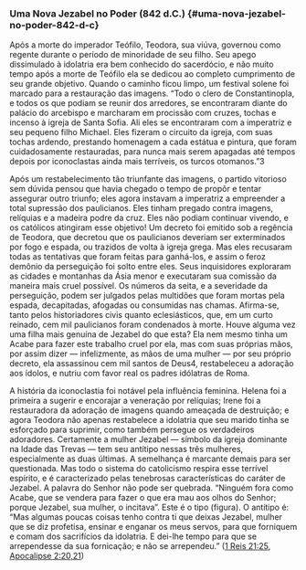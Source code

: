 ### Uma Nova Jezabel no Poder (842 d.C.) {#uma-nova-jezabel-no-poder-842-d-c}

Após a morte do imperador Teófilo, Teodora, sua viúva, governou como regente durante o período de minoridade de seu filho. Seu apego dissimulado à idolatria era bem conhecido do sacerdócio, e não muito tempo após a morte de Teófilo ela se dedicou ao completo cumprimento de seu grande objetivo. Quando o caminho ficou limpo, um festival solene foi marcado para a restauração das imagens. “Todo o clero de Constantinopla, e todos os que podiam se reunir dos arredores, se encontraram diante do palácio do arcebispo e marcharam em procissão com cruzes, tochas e incenso à igreja de Santa Sofia. Ali eles se encontraram com a imperatriz e seu pequeno filho Michael. Eles fizeram o circuito da igreja, com suas tochas ardendo, prestando homenagem a cada estátua e pintura, que foram cuidadosamente restauradas, para nunca mais serem apagadas até tempos depois por iconoclastas ainda mais terríveis, os turcos otomanos.”3

Após um restabelecimento tão triunfante das imagens, o partido vitorioso sem dúvida pensou que havia chegado o tempo de propôr e tentar assegurar outro triunfo; eles agora instavam a imperatriz a empreender a total supressão dos paulicianos. Eles tinham pregado contra imagens, relíquias e a madeira podre da cruz. Eles não podiam continuar vivendo, e os católicos atingiram esse objetivo! Um decreto foi emitido sob a regência de Teodora, que decretou que os paulicianos deveriam ser exterminados por fogo e espada, ou trazidos de volta à igreja grega. Mas eles recusaram todas as tentativas que foram feitas para ganhá-los, e assim o feroz demônio da perseguição foi solto entre eles. Seus inquisidores exploraram as cidades e montanhas da Ásia menor e executaram sua comissão da maneira mais cruel possível. Os números da seita, e a severidade da perseguição, podem ser julgados pelas multidões que foram mortas pela espada, decapitadas, afogadas ou consumidas nas chamas. Afirma-se, tanto pelos historiadores civis quanto eclesiásticos, que, em um curto reinado, cem mil paulicianos foram condenados à morte. Houve alguma vez uma filha mais genuína de Jezabel do que esta? Ela nem mesmo tinha um Acabe para fazer este trabalho cruel por ela, mas com suas próprias mãos, por assim dizer — infelizmente, as mãos de uma mulher — por seu próprio decreto, ela assassinou cem mil santos de Deus4, restabeleceu a adoração aos ídolos, e nutriu com favor real os padres idólatras de Roma.

A história da iconoclastia foi notável pela influência feminina. Helena foi a primeira a sugerir e encorajar a veneração por relíquias; Irene foi a restauradora da adoração de imagens quando ameaçada de destruição; e agora Teodora não apenas restabelece a idolatria que seu marido tinha se esforçado para suprimir, como também persegue os verdadeiros adoradores. Certamente a mulher Jezabel — símbolo da igreja dominante na Idade das Trevas — tem seu antítipo nessas três mulheres, especialmente as duas últimas. A semelhança é marcante demais para ser questionada. Mas todo o sistema do catolicismo respira esse terrível espírito, e é caracterizado pelas tenebrosas características do caráter de Jezabel. A palavra do Senhor não pode ser quebrada. “Ninguém fora como Acabe, que se vendera para fazer o que era mau aos olhos do Senhor; porque Jezabel, sua mulher, o incitava”. Este é o tipo (figura). O antítipo é: “Mas algumas poucas coisas tenho contra ti que deixas Jezabel, mulher que se diz profetisa, ensinar e enganar os meus servos, para que forniquem e comam dos sacrifícios da idolatria. E dei-lhe tempo para que se arrependesse da sua fornicação; e não se arrependeu.” ([1 Reis 21:25](http://bibliaonline.com.br/acf/1rs/21/25), [Apocalipse 2:20,21](http://bibliaonline.com.br/acf/ap/2/20,21))